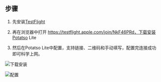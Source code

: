 ## 步骤

1. 先安装[TestFlight](https://itunes.apple.com/us/app/testflight/id899247664?mt=8)

1. 再在浏览器中打开 https://testflight.apple.com/join/NkF46PRd，下载安装Potatso Lite

1. 然后在Potatso Lite中配置，支持链接、二维码和手动填写，配置完连接成功即可科学上网。


![下载安装](https://upload-images.jianshu.io/upload_images/4171647-e2aa3d62fe8da37a.png?imageMogr2/auto-orient/strip%7CimageView2/2/w/1240)

![配置](https://upload-images.jianshu.io/upload_images/4171647-e16c9e576fcf2c06.png?imageMogr2/auto-orient/strip%7CimageView2/2/w/1240)
